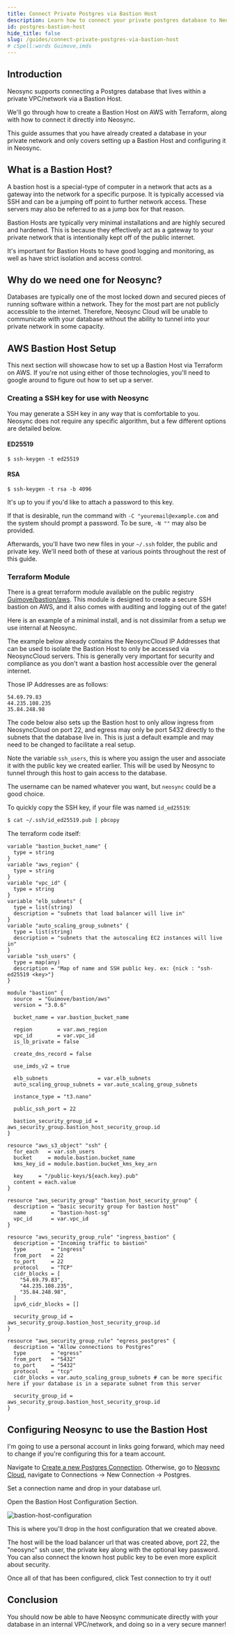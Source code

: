```yaml
---
title: Connect Private Postgres via Bastion Host
description: Learn how to connect your private postgres database to Neosync via a Bastion Host.
id: postgres-bastion-host
hide_title: false
slug: /guides/connect-private-postgres-via-bastion-host
# cSpell:words Guimove,imds
---
```


## Introduction

Neosync supports connecting a Postgres database that lives within a private VPC/network via a Bastion Host.

We'll go through how to create a Bastion Host on AWS with Terraform, along with how to connect it directly into Neosync.

This guide assumes that you have already created a database in your private network and only covers setting up a Bastion Host and configuring it in Neosync.

## What is a Bastion Host?

A bastion host is a special-type of computer in a network that acts as a gateway into the network for a specific purpose.
It is typically accessed via SSH and can be a jumping off point to further network access. These servers may also be referred to as a jump box for that reason.

Bastion Hosts are typically very minimal installations and are highly secured and hardened. This is because they effectively act as a gateway to your private network that is intentionally kept off of the public internet.

It's important for Bastion Hosts to have good logging and monitoring, as well as have strict isolation and access control.

## Why do we need one for Neosync?

Databases are typically one of the most locked down and secured pieces of running software within a network. They for the most part are not publicly accessible to the internet.
Therefore, Neosync Cloud will be unable to communicate with your database without the ability to tunnel into your private network in some capacity.

## AWS Bastion Host Setup

This next section will showcase how to set up a Bastion Host via Terraform on AWS. If you're not using either of those technologies, you'll need to google around to figure out how to set up a server.

### Creating a SSH key for use with Neosync

You may generate a SSH key in any way that is comfortable to you. Neosync does not require any specific algorithm, but a few different options are detailed below.

#### ED25519

```console
$ ssh-keygen -t ed25519
```

#### RSA

```console
$ ssh-keygen -t rsa -b 4096
```

It's up to you if you'd like to attach a password to this key.

If that is desirable, run the command with `-C "youremail@example.com` and the system should prompt a password. To be sure, `-N ""` may also be provided.

Afterwards, you'll have two new files in your `~/.ssh` folder, the public and private key.
We'll need both of these at various points throughout the rest of this guide.

### Terraform Module

There is a great terraform module available on the public registry [Guimove/bastion/aws](https://registry.terraform.io/modules/Guimove/bastion/aws/latest).
This module is designed to create a secure SSH bastion on AWS, and it also comes with auditing and logging out of the gate!

Here is an example of a minimal install, and is not dissimilar from a setup we use internal at Neosync.

The example below already contains the NeosyncCloud IP Addresses that can be used to isolate the Bastion Host to only be accessed via NeosyncCloud servers.
This is generally very important for security and compliance as you don't want a bastion host accessible over the general internet.

Those IP Addresses are as follows:

```
54.69.79.83
44.235.108.235
35.84.248.98
```

The code below also sets up the Bastion host to only allow ingress from NeosyncCloud on port 22, and egress may only be port 5432 directly to the subnets that the database live in.
This is just a default example and may need to be changed to facilitate a real setup.

Note the variable `ssh_users`, this is where you assign the user and associate it with the public key we created earlier. This will be used by Neosync to tunnel through this host to gain access to the database.

The username can be named whatever you want, but `neosync` could be a good choice.

To quickly copy the SSH key, if your file was named `id_ed25519`:

```sh
$ cat ~/.ssh/id_ed25519.pub | pbcopy
```

The terraform code itself:

```hcl
variable "bastion_bucket_name" {
  type = string
}
variable "aws_region" {
  type = string
}
variable "vpc_id" {
  type = string
}
variable "elb_subnets" {
  type = list(string)
  description = "subnets that load balancer will live in"
}
variable "auto_scaling_group_subnets" {
  type = list(string)
  description = "subnets that the autoscaling EC2 instances will live in"
}
variable "ssh_users" {
  type = map(any)
  description = "Map of name and SSH public key. ex: {nick : "ssh-ed25519 <key>"}
}

module "bastion" {
  source  = "Guimove/bastion/aws"
  version = "3.0.6"

  bucket_name = var.bastion_bucket_name

  region        = var.aws_region
  vpc_id        = var.vpc_id
  is_lb_private = false

  create_dns_record = false

  use_imds_v2 = true

  elb_subnets                = var.elb_subnets
  auto_scaling_group_subnets = var.auto_scaling_group_subnets

  instance_type = "t3.nano"

  public_ssh_port = 22

  bastion_security_group_id = aws_security_group.bastion_host_security_group.id
}

resource "aws_s3_object" "ssh" {
  for_each   = var.ssh_users
  bucket     = module.bastion.bucket_name
  kms_key_id = module.bastion.bucket_kms_key_arn

  key     = "/public-keys/${each.key}.pub"
  content = each.value
}

resource "aws_security_group" "bastion_host_security_group" {
  description = "basic security group for bastion host"
  name        = "bastion-host-sg"
  vpc_id      = var.vpc_id
}

resource "aws_security_group_rule" "ingress_bastion" {
  description = "Incoming traffic to bastion"
  type        = "ingress"
  from_port   = 22
  to_port     = 22
  protocol    = "TCP"
  cidr_blocks = [
    "54.69.79.83",
    "44.235.108.235",
    "35.84.248.98",
  ]
  ipv6_cidr_blocks = []

  security_group_id = aws_security_group.bastion_host_security_group.id
}

resource "aws_security_group_rule" "egress_postgres" {
  description = "Allow connections to Postgres"
  type        = "egress"
  from_port   = "5432"
  to_port     = "5432"
  protocol    = "tcp"
  cidr_blocks = var.auto_scaling_group_subnets # can be more specific here if your database is in a separate subnet from this server

  security_group_id = aws_security_group.bastion_host_security_group.id
}
```

## Configuring Neosync to use the Bastion Host

I'm going to use a personal account in links going forward, which may need to change if you're configuring this for a team account.

Navigate to [Create a new Postgres Connection](https://app.neosync.dev/personal/new/connection/postgres).
Otherwise, go to [Neosync Cloud](https://app.neosync.dev), navigate to Connections -> New Connection -> Postgres.

Set a connection name and drop in your database url.

Open the Bastion Host Configuration Section.

![bastion-host-configuration](/img/bastionhost.png)

This is where you'll drop in the host configuration that we created above.

The host will be the load balancer url that was created above, port 22, the "neosync" ssh user, the private key along with the optional key password.
You can also connect the known host public key to be even more explicit about security.

Once all of that has been configured, click Test connection to try it out!

## Conclusion

You should now be able to have Neosync communicate directly with your database in an internal VPC/network, and doing so in a very secure manner!
